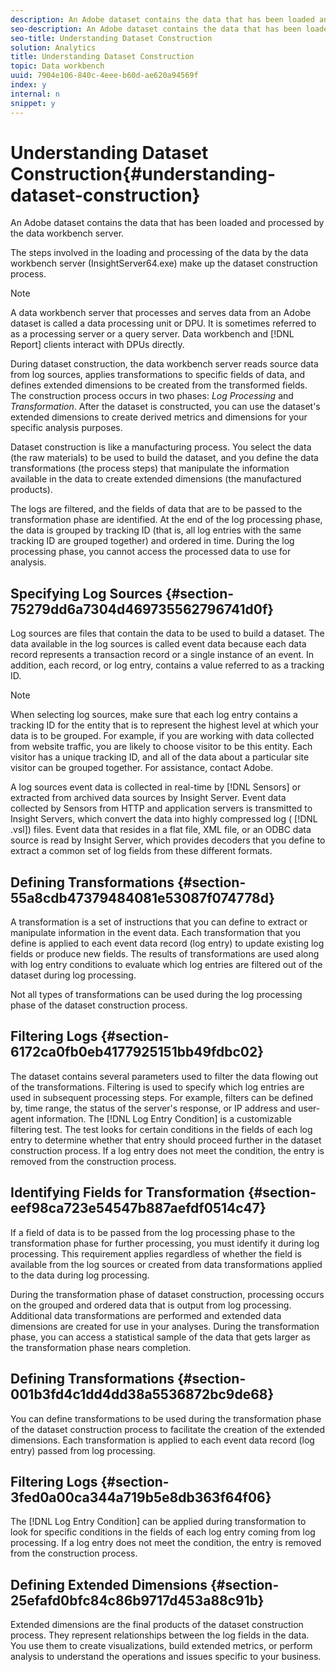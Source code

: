 ```yaml
---
description: An Adobe dataset contains the data that has been loaded and processed by the data workbench server.
seo-description: An Adobe dataset contains the data that has been loaded and processed by the data workbench server.
seo-title: Understanding Dataset Construction
solution: Analytics
title: Understanding Dataset Construction
topic: Data workbench
uuid: 7904e106-840c-4eee-b60d-ae620a94569f
index: y
internal: n
snippet: y
---
```


# Understanding Dataset Construction{#understanding-dataset-construction}

An Adobe dataset contains the data that has been loaded and processed by the data workbench server.

 The steps involved in the loading and processing of the data by the data workbench server (InsightServer64.exe) make up the dataset construction process.

>[!NOTE]
>
>A data workbench server that processes and serves data from an Adobe dataset is called a data processing unit or DPU. It is sometimes referred to as a processing server or a query server. Data workbench and [!DNL Report] clients interact with DPUs directly.

During dataset construction, the data workbench server reads source data from log sources, applies transformations to specific fields of data, and defines extended dimensions to be created from the transformed fields. The construction process occurs in two phases: *Log Processing* and *Transformation*. After the dataset is constructed, you can use the dataset's extended dimensions to create derived metrics and dimensions for your specific analysis purposes.

Dataset construction is like a manufacturing process. You select the data (the raw materials) to be used to build the dataset, and you define the data transformations (the process steps) that manipulate the information available in the data to create extended dimensions (the manufactured products).

<!--
c_log_proc.xml
-->

The logs are filtered, and the fields of data that are to be passed to the transformation phase are identified. At the end of the log processing phase, the data is grouped by tracking ID (that is, all log entries with the same tracking ID are grouped together) and ordered in time. During the log processing phase, you cannot access the processed data to use for analysis.

## Specifying Log Sources {#section-75279dd6a7304d469735562796741d0f}

Log sources are files that contain the data to be used to build a dataset. The data available in the log sources is called event data because each data record represents a transaction record or a single instance of an event. In addition, each record, or log entry, contains a value referred to as a tracking ID.

>[!NOTE]
>
>When selecting log sources, make sure that each log entry contains a tracking ID for the entity that is to represent the highest level at which your data is to be grouped. For example, if you are working with data collected from website traffic, you are likely to choose visitor to be this entity. Each visitor has a unique tracking ID, and all of the data about a particular site visitor can be grouped together. For assistance, contact Adobe.

A log sources event data is collected in real-time by [!DNL Sensors] or extracted from archived data sources by Insight Server. Event data collected by Sensors from HTTP and application servers is transmitted to Insight Servers, which convert the data into highly compressed log ( [!DNL .vsl]) files. Event data that resides in a flat file, XML file, or an ODBC data source is read by Insight Server, which provides decoders that you define to extract a common set of log fields from these different formats.

## Defining Transformations {#section-55a8cdb47379484081e53087f074778d}

A transformation is a set of instructions that you can define to extract or manipulate information in the event data. Each transformation that you define is applied to each event data record (log entry) to update existing log fields or produce new fields. The results of transformations are used along with log entry conditions to evaluate which log entries are filtered out of the dataset during log processing.

Not all types of transformations can be used during the log processing phase of the dataset construction process.

## Filtering Logs {#section-6172ca0fb0eb4177925151bb49fdbc02}

The dataset contains several parameters used to filter the data flowing out of the transformations. Filtering is used to specify which log entries are used in subsequent processing steps. For example, filters can be defined by, time range, the status of the server's response, or IP address and user-agent information. The [!DNL Log Entry Condition] is a customizable filtering test. The test looks for certain conditions in the fields of each log entry to determine whether that entry should proceed further in the dataset construction process. If a log entry does not meet the condition, the entry is removed from the construction process.

## Identifying Fields for Transformation {#section-eef98ca723e54547b887aefdf0514c47}

If a field of data is to be passed from the log processing phase to the transformation phase for further processing, you must identify it during log processing. This requirement applies regardless of whether the field is available from the log sources or created from data transformations applied to the data during log processing.

<!--
c_transformation.xml
-->

During the transformation phase of dataset construction, processing occurs on the grouped and ordered data that is output from log processing. Additional data transformations are performed and extended data dimensions are created for use in your analyses. During the transformation phase, you can access a statistical sample of the data that gets larger as the transformation phase nears completion.

## Defining Transformations {#section-001b3fd4c1dd4dd38a5536872bc9de68}

You can define transformations to be used during the transformation phase of the dataset construction process to facilitate the creation of the extended dimensions. Each transformation is applied to each event data record (log entry) passed from log processing.

## Filtering Logs {#section-3fed0a00ca344a719b5e8db363f64f06}

The [!DNL Log Entry Condition] can be applied during transformation to look for specific conditions in the fields of each log entry coming from log processing. If a log entry does not meet the condition, the entry is removed from the construction process.

## Defining Extended Dimensions {#section-25efafd0bfc84c86b9717d453a88c91b}

Extended dimensions are the final products of the dataset construction process. They represent relationships between the log fields in the data. You use them to create visualizations, build extended metrics, or perform analysis to understand the operations and issues specific to your business. 
